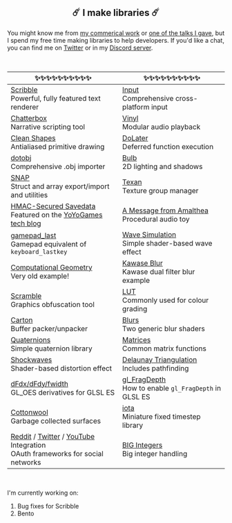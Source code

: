 <h2 align="center">☄️️ I make libraries ☄️️</h2>

You might know me from [my commerical work](http://www.jujuadams.com/) or [one of the talks I gave](https://www.youtube.com/watch?v=Uj7nr6vSRvs), but I spend my free time making libraries to help developers. If you'd like a chat, you can find me on [Twitter](https://twitter.com/jujuadams) or in my [Discord server](https://discord.gg/8krYCqr).

&nbsp;

|✨✨✨✨✨✨✨✨✨✨|✨✨✨✨✨✨✨✨✨✨|
|-----------------------------------------------------------------------------------------------------------------------------------------------------------------------------------------------------------------------------|-------------------------------------------------------------------------------------------------------|
|[Scribble](https://github.com/JujuAdams/scribble)<br>Powerful, fully featured text renderer                                                                                                                                  |[Input](https://github.com/JujuAdams/input)<br>Comprehensive cross-platform input                      |
|[Chatterbox](https://github.com/JujuAdams/chatterbox)<br>Narrative scripting tool                                                                                                                                            |[Vinyl](https://github.com/JujuAdams/vinyl)<br>Modular audio playback                                  |
|[Clean Shapes](https://github.com/JujuAdams/Clean-Shapes)<br>Antialiased primitive drawing                                                                                                                                   |[DoLater](https://github.com/JujuAdams/DoLater)<br>Deferred function execution                         |
|[dotobj](https://github.com/JujuAdams/dotobj)<br>Comprehensive .obj importer                                                                                                                                                 |[Bulb](https://github.com/JujuAdams/Bulb)<br>2D lighting and shadows                                   |
|[SNAP](https://github.com/JujuAdams/SNAP)<br>Struct and array export/import and utilities                                                                                                                                    |[Texan](https://github.com/JujuAdams/Texan)<br>Texture group manager                                   |
|[HMAC-Secured Savedata](https://github.com/JujuAdams/protect-your-savefiles)<br>Featured on the [YoYoGames tech blog](https://www.yoyogames.com/blog/537/protect-your-savefiles)                                             |[A Message from Amalthea](https://github.com/JujuAdams/meditations)<br>Procedural audio toy            |
|[gamepad_last](https://github.com/JujuAdams/gamepad_last)<br>Gamepad equivalent of `keyboard_lastkey`                                                                                                                        |[Wave Simulation](https://github.com/JujuAdams/Wave-Simulation)<br>Simple shader-based wave effect     |
|[Computational Geometry](https://github.com/JujuAdams/computational-geometry)<br>Very old example!                                                                                                                           |[Kawase Blur](https://github.com/JujuAdams/Kawase)<br>Kawase dual filter blur example                  |
|[Scramble](https://github.com/JujuAdams/Scramble)<br>Graphics obfuscation tool                                                                                                                                               |[LUT](https://github.com/JujuAdams/LUT)<br>Commonly used for colour grading                            |
|[Carton](https://github.com/JujuAdams/Carton)<br>Buffer packer/unpacker                                                                                                                                                      |[Blurs](https://github.com/JujuAdams/blurs)<br>Two generic blur shaders                                |
|[Quaternions](https://github.com/JujuAdams/basic-quaternions)<br>Simple quaternion library                                                                                                                                   |[Matrices](https://github.com/JujuAdams/matrices)<br>Common matrix functions                           |
|[Shockwaves](https://github.com/JujuAdams/Shockwave)<br>Shader-based distortion effect                                                                                                                                       |[Delaunay Triangulation](https://github.com/JujuAdams/delaunay)<br>Includes pathfinding                |
|[dFdx/dFdy/fwidth](https://github.com/JujuAdams/GL_OES_standard_derivatives)<br>GL_OES derivatives for GLSL ES                                                                                                               |[gl_FragDepth](https://github.com/JujuAdams/gl_FragDepthEXT)<br>How to enable `gl_FragDepth` in GLSL ES|
|[Cottonwool](https://github.com/JujuAdams/Cottonwool)<br>Garbage collected surfaces                                                                                                                                          |[iota](https://github.com/JujuAdams/iota)<br>Miniature fixed timestep library                          |
|[Reddit](https://github.com/JujuAdams/reddit-OAuth2) / [Twitter](https://github.com/JujuAdams/Twitter-OAuth1.0a) / [YouTube](https://github.com/JujuAdams/YouTube-OAuth2) Integration<br>OAuth frameworks for social networks|[BIG Integers](https://github.com/JujuAdams/BIG)<br>Big integer handling                               |

&nbsp;

I'm currently working on:

1. Bug fixes for Scribble
2. Bento
